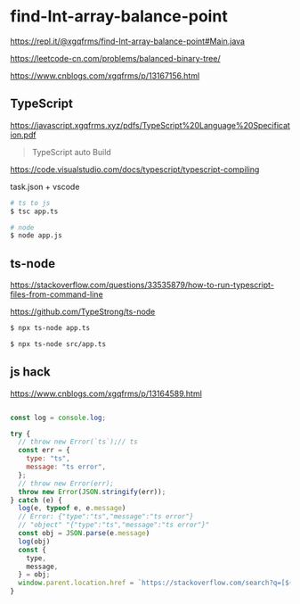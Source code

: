 # find-Int-array-balance-point

https://repl.it/@xgqfrms/find-Int-array-balance-point#Main.java

https://leetcode-cn.com/problems/balanced-binary-tree/

https://www.cnblogs.com/xgqfrms/p/13167156.html

## TypeScript

https://javascript.xgqfrms.xyz/pdfs/TypeScript%20Language%20Specification.pdf


> TypeScript auto Build

https://code.visualstudio.com/docs/typescript/typescript-compiling

task.json + vscode


```sh
# ts to js
$ tsc app.ts

# node
$ node app.js

```

## ts-node

https://stackoverflow.com/questions/33535879/how-to-run-typescript-files-from-command-line

https://github.com/TypeStrong/ts-node

```sh
$ npx ts-node app.ts

$ npx ts-node src/app.ts

```


## js hack

https://www.cnblogs.com/xgqfrms/p/13164589.html

```js

const log = console.log;

try {
  // throw new Error(`ts`);// ts
  const err = {
    type: "ts",
    message: "ts error",
  };
  // throw new Error(err);
  throw new Error(JSON.stringify(err));
} catch (e) {
  log(e, typeof e, e.message)
  // Error: {"type":"ts","message":"ts error"}
  // "object" "{"type":"ts","message":"ts error"}"
  const obj = JSON.parse(e.message)
  log(obj)
  const {
    type,
    message,
  } = obj;
  window.parent.location.href = `https://stackoverflow.com/search?q=[${type}]+${message}`;
}

```
